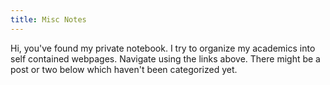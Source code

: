 ```yaml
---
title: Misc Notes
---
```


Hi, you've found my private notebook. I try to organize my academics into
self contained webpages. Navigate using the links above. There might be 
a post or two below which haven't been categorized yet.





